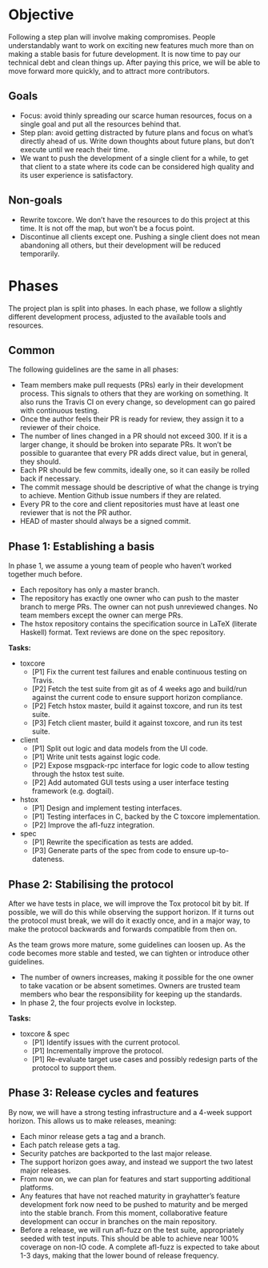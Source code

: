 # Objective

Following a step plan will involve making compromises. People understandably
want to work on exciting new features much more than on making a stable basis
for future development. It is now time to pay our technical debt and clean
things up. After paying this price, we will be able to move forward more
quickly, and to attract more contributors.

## Goals

- Focus: avoid thinly spreading our scarce human resources, focus on a single
  goal and put all the resources behind that.
- Step plan: avoid getting distracted by future plans and focus on what’s
  directly ahead of us. Write down thoughts about future plans, but don’t
  execute until we reach their time.
- We want to push the development of a single client for a while, to get that
  client to a state where its code can be considered high quality and its user
  experience is satisfactory.

## Non-goals

- Rewrite toxcore. We don’t have the resources to do this project at this time.
  It is not off the map, but won’t be a focus point.
- Discontinue all clients except one. Pushing a single client does not mean
  abandoning all others, but their development will be reduced temporarily.

# Phases

The project plan is split into phases. In each phase, we follow a slightly
different development process, adjusted to the available tools and resources.

## Common

The following guidelines are the same in all phases:

- Team members make pull requests (PRs) early in their development process.
  This signals to others that they are working on something. It also runs the
  Travis CI on every change, so development can go paired with continuous
  testing.
- Once the author feels their PR is ready for review, they assign it to a
  reviewer of their choice.
- The number of lines changed in a PR should not exceed 300. If it is a larger
  change, it should be broken into separate PRs. It won’t be possible to
  guarantee that every PR adds direct value, but in general, they should.
- Each PR should be few commits, ideally one, so it can easily be rolled back
  if necessary.
- The commit message should be descriptive of what the change is trying to
  achieve. Mention Github issue numbers if they are related.
- Every PR to the core and client repositories must have at least one reviewer
  that is not the PR author.
- HEAD of master should always be a signed commit.

## Phase 1: Establishing a basis

In phase 1, we assume a young team of people who haven’t worked together much
before.

- Each repository has only a master branch.
- The repository has exactly one owner who can push to the master branch to
  merge PRs. The owner can not push unreviewed changes. No team members except
  the owner can merge PRs.
- The hstox repository contains the specification source in LaTeX (literate
  Haskell) format. Text reviews are done on the spec repository.

**Tasks:**

- toxcore
    - [P1] Fix the current test failures and enable continuous testing on
      Travis.
    - [P2] Fetch the test suite from git as of 4 weeks ago and build/run
      against the current code to ensure support horizon compliance.
    - [P2] Fetch hstox master, build it against toxcore, and run its test
      suite.
    - [P3] Fetch client master, build it against toxcore, and run its test
      suite.
- client
    - [P1] Split out logic and data models from the UI code.
    - [P1] Write unit tests against logic code.
    - [P2] Expose msgpack-rpc interface for logic code to allow testing through
      the hstox test suite.
    - [P2] Add automated GUI tests using a user interface testing framework
      (e.g. dogtail).
- hstox
    - [P1] Design and implement testing interfaces.
    - [P1] Testing interfaces in C, backed by the C toxcore implementation.
    - [P2] Improve the afl-fuzz integration.
- spec
    - [P1] Rewrite the specification as tests are added.
    - [P3] Generate parts of the spec from code to ensure up-to-dateness.

## Phase 2: Stabilising the protocol

After we have tests in place, we will improve the Tox protocol bit by bit. If
possible, we will do this while observing the support horizon. If it turns out
the protocol must break, we will do it exactly once, and in a major way, to
make the protocol backwards and forwards compatible from then on.

As the team grows more mature, some guidelines can loosen up. As the code
becomes more stable and tested, we can tighten or introduce other guidelines.

- The number of owners increases, making it possible for the one owner to take
  vacation or be absent sometimes. Owners are trusted team members who bear the
  responsibility for keeping up the standards.
- In phase 2, the four projects evolve in lockstep.

**Tasks:**

- toxcore & spec
    - [P1] Identify issues with the current protocol.
    - [P1] Incrementally improve the protocol.
    - [P1] Re-evaluate target use cases and possibly redesign parts of the
      protocol to support them.

## Phase 3: Release cycles and features

By now, we will have a strong testing infrastructure and a 4-week support
horizon. This allows us to make releases, meaning:

- Each minor release gets a tag and a branch.
- Each patch release gets a tag.
- Security patches are backported to the last major release.
- The support horizon goes away, and instead we support the two latest major
  releases.
- From now on, we can plan for features and start supporting additional
  platforms.
- Any features that have not reached maturity in grayhatter’s feature
  development fork now need to be pushed to maturity and be merged into the
  stable branch. From this moment, collaborative feature development can occur
  in branches on the main repository.
- Before a release, we will run afl-fuzz on the test suite, appropriately
  seeded with test inputs. This should be able to achieve near 100% coverage on
  non-IO code. A complete afl-fuzz is expected to take about 1-3 days, making
  that the lower bound of release frequency.
